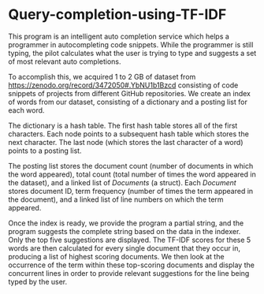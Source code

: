 # Query-completion-using-TF-IDF

This program is an intelligent auto completion service which helps a programmer in autocompleting code snippets.
While the programmer is still typing, the pilot calculates what the user is trying to type and suggests a set of most relevant auto completions.

To accomplish this, we acquired 1 to 2 GB of dataset from https://zenodo.org/record/3472050#.YbNU1b1Bzcd
consisting of code snippets of projects from different GitHub repositories.
We create an index of words from our dataset, consisting of a dictionary and a posting list for each word.

The dictionary is a hash table. The first hash table stores all of the first characters.
Each node points to a subsequent hash table which stores the next character.
The last node (which stores the last character of a word) points to a posting list.

The posting list stores the document count (number of documents in which the word appeared),
total count (total number of times the word appeared in the dataset), and a linked list of _Documents_ (a struct).
Each _Document_ stores document ID, term frequency (number of times the term appeared in the document),
and a linked list of line numbers on which the term appeared.

Once the index is ready, we provide the program a partial string, and the program suggests the complete string based on the data in the indexer.
Only the top five suggestions are displayed. The TF-IDF scores for these 5 words are then calculated for every single document that they occur in,
producing a list of highest scoring documents. We then look at the occurrence of the term within these top-scoring documents 
and display the concurrent lines in order to provide relevant suggestions for the line being typed by the user.
